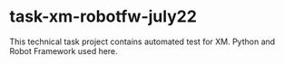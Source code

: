# task-xm-robotfw-july22

This technical task project contains automated test for XM. Python and Robot Framework used here.
